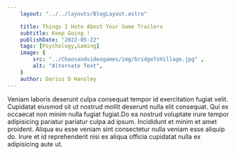 ```yaml
---
    layout: "../../layouts/BlogLayout.astro"

    title: Things I Hate About Your Game Trailers
    subtitle: Keep Going !
    publishDate: "2022-05-22"
    tags: [Psychology,Gaming]
    image: {
        src: "../Chaosandvideogames/img/bridgeToVillage.jpg" ,
        alt: "Alternate Text",
    } 
    author: Darius D Hansley
---
```


<p>Veniam laboris deserunt culpa consequat tempor id exercitation fugiat velit. Cupidatat eiusmod sit ut nostrud mollit deserunt nulla elit consequat. Qui ex occaecat non minim nulla fugiat fugiat.Do ea nostrud voluptate irure tempor adipisicing pariatur pariatur culpa ad ipsum. Incididunt et minim et amet proident. Aliqua eu esse veniam sint consectetur nulla veniam esse aliquip do. Irure et id reprehenderit nisi ex aliqua officia cupidatat nulla ex adipisicing aute ut.</p>